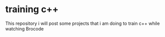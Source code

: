 # training c++
This repository i will post some projects that i am doing to train c++ while watching Brocode
